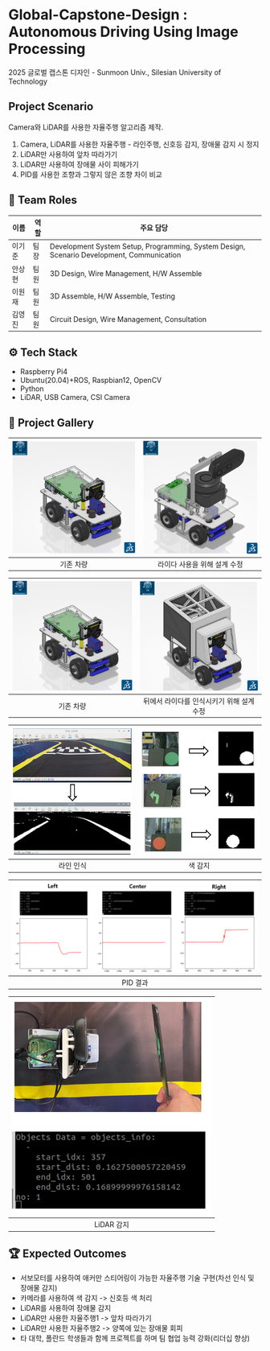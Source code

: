 # Global-Capstone-Design : Autonomous Driving Using Image Processing
2025 글로벌 캡스톤 디자인 - Sunmoon Univ., Silesian University of Technology

## Project Scenario
Camera와 LiDAR를 사용한 자율주행 알고리즘 제작.
1. Camera, LiDAR를 사용한 자율주행 - 라인주행, 신호등 감지, 장애물 감지 시 정지
2. LiDAR만 사용하여 앞차 따라가기
3. LiDAR만 사용하여 장애물 사이 피해가기
4. PID를 사용한 조향과 그렇지 않은 조향 차이 비교

## 👥 Team Roles
| 이름 | 역할 | 주요 담당 |
|------|------|-----------|
| 이기준 | 팀장 | Development System Setup, Programming, System Design, Scenario Development, Communication |
| 안상현 | 팀원 | 3D Design, Wire Management, H/W Assemble |
| 이원재 | 팀원 | 3D Assemble, H/W Assemble, Testing |
| 김영진 | 팀원 | Circuit Design, Wire Management, Consultation |

## ⚙️ Tech Stack
- Raspberry Pi4
- Ubuntu(20.04)+ROS, Raspbian12, OpenCV
- Python
- LiDAR, USB Camera, CSI Camera

## 📸 Project Gallery
| ![기존 차량](https://github.com/KIJUN24/Global-Capstone-Design/blob/master/Pictures%20of%20Project/%EA%B8%B0%EC%A1%B4%20%EC%B0%A8%EB%9F%89%20%EC%84%A4%EA%B3%84.png) |  ![라이다 사용을 위한 설계 수정](https://github.com/KIJUN24/Global-Capstone-Design/blob/master/Pictures%20of%20Project/%EB%9D%BC%EC%9D%B4%EB%8B%A4%20%EC%B0%A8%EB%9F%89%20%EC%84%A4%EA%B3%84.png) |
|:---:|:---:|
| 기존 차량 | 라이다 사용을 위해 설계 수정 |

| ![기존 차량](https://github.com/KIJUN24/Global-Capstone-Design/blob/master/Pictures%20of%20Project/%EA%B8%B0%EC%A1%B4%20%EC%B0%A8%EB%9F%89%20%EC%84%A4%EA%B3%84.png) | ![PID 앞 차량](https://github.com/KIJUN24/Global-Capstone-Design/blob/master/Pictures%20of%20Project/PID%20%EC%95%9E%20%EC%B0%A8%EB%9F%89%20%EC%84%A4%EA%B3%84.png) |
|:---:|:---:|
| 기존 차량 | 뒤에서 라이다를 인식시키기 위해 설계 수정 |

| ![라인 인식](https://github.com/KIJUN24/Global-Capstone-Design/blob/master/Pictures%20of%20Project/%EB%9D%BC%EC%9D%B8%20%EC%9D%B8%EC%8B%9D%20%EC%82%AC%EC%A7%84.png) | ![색 감지](https://github.com/KIJUN24/Global-Capstone-Design/blob/master/Pictures%20of%20Project/%EC%83%89%20%EA%B0%90%EC%A7%80.png) |
|:---:|:---:|
| 라인 인식 | 색 감지 |

| ![PID 결과](https://github.com/KIJUN24/Global-Capstone-Design/blob/master/Pictures%20of%20Project/PID%20%EC%A1%B0%ED%96%A5%20%EA%B2%B0%EA%B3%BC%EA%B0%92.png) |
|:---:|
| PID 결과 |

| ![LiDAR 감지](https://github.com/KIJUN24/Global-Capstone-Design/blob/master/Pictures%20of%20Project/%EB%9D%BC%EC%9D%B4%EB%8B%A4%20%EC%9D%B8%EC%8B%9D.png) |
|:---:|
| LiDAR 감지 |

## 🏆 Expected Outcomes
- 서보모터를 사용하여 애커만 스티어링이 가능한 자율주행 기술 구현(차선 인식 및 장애물 감지)
- 카메라를 사용하여 색 감지 -> 신호등 색 처리
- LiDAR를 사용하여 장애물 감지
- LiDAR만 사용한 자율주행1 -> 앞차 따라가기
- LiDAR만 사용한 자율주행2 -> 양쪽에 있는 장애물 회피
- 타 대학, 폴란드 학생들과 함께 프로젝트를 하며 팀 협업 능력 강화(리더십 향상)
